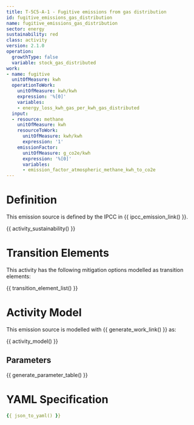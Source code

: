 ```yaml
---
title: T-5C5-A-1 - Fugitive emissions from gas distribution
id: fugitive_emissions_gas_distribution
name: fugitive_emissions_gas_distribution
sector: energy
sustainability: red
class: activity
version: 2.1.0
operation:
  growthType: false
  variable: stock_gas_distributed
work:
- name: fugitive
  unitOfMeasure: kwh
  operationToWork:
    unitOfMeasure: kwh/kwh
    expression: '%[0]'
    variables:
    - energy_loss_kwh_gas_per_kwh_gas_distributed
  input:
  - resource: methane
    unitOfMeasure: kwh
    resourceToWork:
      unitOfMeasure: kwh/kwh
      expression: '1'
    emissionFactor:
      unitOfMeasure: g_co2e/kwh
      expression: '%[0]'
      variables:
      - emission_factor_atmospheric_methane_kwh_to_co2e
---
```

# Definition
This emission source is defined by the IPCC in {{ ipcc_emission_link() }}.


{{ activity_sustainability() }}

# Transition Elements

This activity has the following mitigation options modelled as transition elements:

{{ transition_element_list() }}

# Activity Model
This emission source is modelled with {{ generate_work_link() }} as:

{{ activity_model() }}

## Parameters

{{ generate_parameter_table() }}

# YAML Specification

```yaml
{{ json_to_yaml() }}
```

